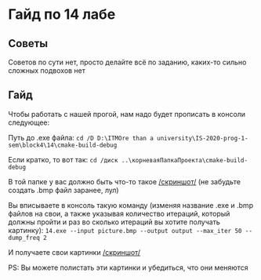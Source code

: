 # Гайд по 14 лабе

## Советы
Советов по сути нет, просто делайте всё по заданию, каких-то сильно сложных подвохов нет

## Гайд
Чтобы работать с нашей прогой, нам надо будет прописать в консоли следующее:

Путь до .exe файла:
```cd /D D:\ITMOre than a university\IS-2020-prog-1-sem\block4\14\cmake-build-debug```

Если кратко, то вот так:
```cd /диск ..\корневаяПапкаПроекта\cmake-build-debug```

В той папке у вас должно быть что-то такое [/скриншот/](https://github.com/1Menemi1/IS-2020-prog-1-sem/blob/main/block4/14/cmake-build-debug/guide-images/141.png) (не забудьте создать .bmp файл заранее, лул)

Вы вписываете в консоль такую команду (изменяя название .exe и .bmp файлов на свои, а также указывая количество итераций, который должны пройти и раз во сколько итераций вы хотите получать картинку):
```14.exe --input picture.bmp --output output --max_iter 50 --dump_freq 2```

И получаете свои картинки [/скриншот/](https://github.com/1Menemi1/IS-2020-prog-1-sem/blob/main/block4/14/cmake-build-debug/guide-images/142.png)

PS: Вы можете полистать эти картинки и убедиться, что они меняются
